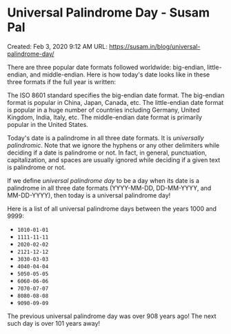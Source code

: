 # Universal Palindrome Day - Susam Pal

Created: Feb 3, 2020 9:12 AM
URL: https://susam.in/blog/universal-palindrome-day/

There are three popular date formats followed worldwide: big-endian, little-endian, and middle-endian. Here is how today's date looks like in these three formats if the full year is written:

The ISO 8601 standard specifies the big-endian date format. The big-endian format is popular in China, Japan, Canada, etc. The little-endian date format is popular in a huge number of countries including Germany, United Kingdom, India, Italy, etc. The middle-endian date format is primarily popular in the United States.

Today's date is a palindrome in all three date formats. It is *universally palindromic*. Note that we ignore the hyphens or any other delimiters while deciding if a date is palindrome or not. In fact, in general, punctuation, capitalization, and spaces are usually ignored while deciding if a given text is palindrome or not.

If we define *universal palindrome day* to be a day when its date is a palindrome in all three date formats (YYYY-MM-DD, DD-MM-YYYY, and MM-DD-YYYY), then today is a universal palindrome day!

Here is a list of all universal palindrome days between the years 1000 and 9999:

- `1010-01-01`
- `1111-11-11`
- `2020-02-02`
- `2121-12-12`
- `3030-03-03`
- `4040-04-04`
- `5050-05-05`
- `6060-06-06`
- `7070-07-07`
- `8080-08-08`
- `9090-09-09`

The previous universal palindrome day was over 908 years ago! The next such day is over 101 years away!
